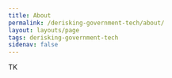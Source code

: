 ```yaml
---
title: About
permalink: /derisking-government-tech/about/
layout: layouts/page
tags: derisking-government-tech
sidenav: false
---
```


TK
